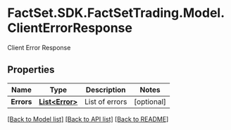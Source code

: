 # FactSet.SDK.FactSetTrading.Model.ClientErrorResponse
Client Error Response

## Properties

Name | Type | Description | Notes
------------ | ------------- | ------------- | -------------
**Errors** | [**List&lt;Error&gt;**](Error.md) | List of errors | [optional] 

[[Back to Model list]](../README.md#documentation-for-models) [[Back to API list]](../README.md#documentation-for-api-endpoints) [[Back to README]](../README.md)

